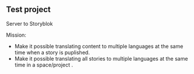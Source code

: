 ## Test project

Server to Storyblok 

Mission: 
* Make it possible translating content to multiple languages at the same time when a story is puplished.  
* Make it possible translating all stories to multiple languages at the same time in a space/project . 
